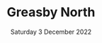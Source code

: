 ---
title: Greasby North
pill:
support:
image: 2022-12-03-Greasby-North.jpg
date: Saturday 3 December 2022
text: A winding route taking in the north side of Greasby.
---